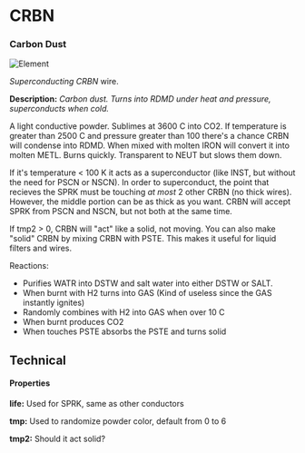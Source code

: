 # CRBN
### Carbon Dust

![Element](https://i.imgur.com/qmQXsTk.gif)

*Superconducting CRBN* wire.

**Description:**  *Carbon dust. Turns into RDMD under heat and pressure, superconducts when cold.*

A light conductive powder. Sublimes at 3600 C into CO2. If temperature is greater than 2500 C and pressure greater than 100 there's a chance CRBN will condense into RDMD. When mixed with molten IRON will convert it into molten METL. Burns quickly. Transparent to NEUT but slows them down.

If it's temperature < 100 K it acts as a superconductor (like INST, but without the need for PSCN or NSCN). In order to superconduct, the point that recieves the SPRK must be touching *at most* 2 other CRBN (no thick wires). However, the middle portion can be as thick as you want. CRBN will accept SPRK from PSCN and NSCN, but not both at the same time.

If tmp2 > 0, CRBN will "act" like a solid, not moving. You can also make "solid" CRBN by mixing CRBN with PSTE. This makes it useful for liquid filters and wires.

Reactions:
- Purifies WATR into DSTW and salt water into either DSTW or SALT.
- When burnt with H2 turns into GAS (Kind of useless since the GAS instantly ignites)
- Randomly combines with H2 into GAS when over 10 C
- When burnt produces CO2
- When touches PSTE absorbs the PSTE and turns solid

## Technical
#### Properties
**life:** Used for SPRK, same as other conductors

**tmp:** Used to randomize powder color, default from 0 to 6

**tmp2:** Should it act solid?